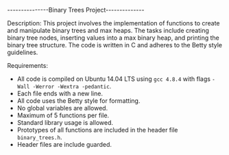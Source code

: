 ---------------Binary Trees Project--------------

Description:
This project involves the implementation of functions to create and manipulate binary trees and max heaps. The tasks include creating binary tree nodes, inserting values into a max binary heap, and printing the binary tree structure. The code is written in C and adheres to the Betty style guidelines.

Requirements:

- All code is compiled on Ubuntu 14.04 LTS using `gcc 4.8.4` with flags `-Wall -Werror -Wextra -pedantic`.
- Each file ends with a new line.
- All code uses the Betty style for formatting.
- No global variables are allowed.
- Maximum of 5 functions per file.
- Standard library usage is allowed.
- Prototypes of all functions are included in the header file `binary_trees.h`.
- Header files are include guarded.